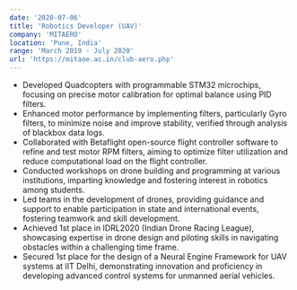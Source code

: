 ```yaml
---
date: '2020-07-06'
title: 'Robotics Developer (UAV)'
company: 'MITAERO'
location: 'Pune, India'
range: 'March 2019 - July 2020'
url: 'https://mitaoe.ac.in/club-aero.php'
---
```


- Developed Quadcopters with programmable STM32 microchips, focusing on precise motor calibration for optimal balance using PID filters.
- Enhanced motor performance by implementing filters, particularly Gyro filters, to minimize noise and improve stability, verified through analysis of blackbox data logs.
- Collaborated with Betaflight open-source flight controller software to refine and test motor RPM filters, aiming to optimize filter utilization and reduce computational load on the flight controller.
- Conducted workshops on drone building and programming at various institutions, imparting knowledge and fostering interest in robotics among students.
- Led teams in the development of drones, providing guidance and support to enable participation in state and international events, fostering teamwork and skill development.
- Achieved 1st place in IDRL2020 (Indian Drone Racing League), showcasing expertise in drone design and piloting skills in navigating obstacles within a challenging time frame.
- Secured 1st place for the design of a Neural Engine Framework for UAV systems at IIT Delhi, demonstrating innovation and proficiency in developing advanced control systems for unmanned aerial vehicles.
